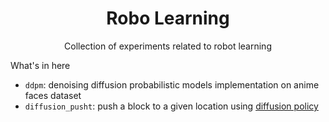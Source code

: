 <div align="center">

# Robo Learning
Collection of experiments related to robot learning

</div>

What's in here
- `ddpm`: denoising diffusion probabilistic models implementation on anime faces dataset
- `diffusion_pusht`: push a block to a given location using [diffusion policy](https://diffusion-policy.cs.columbia.edu/)
